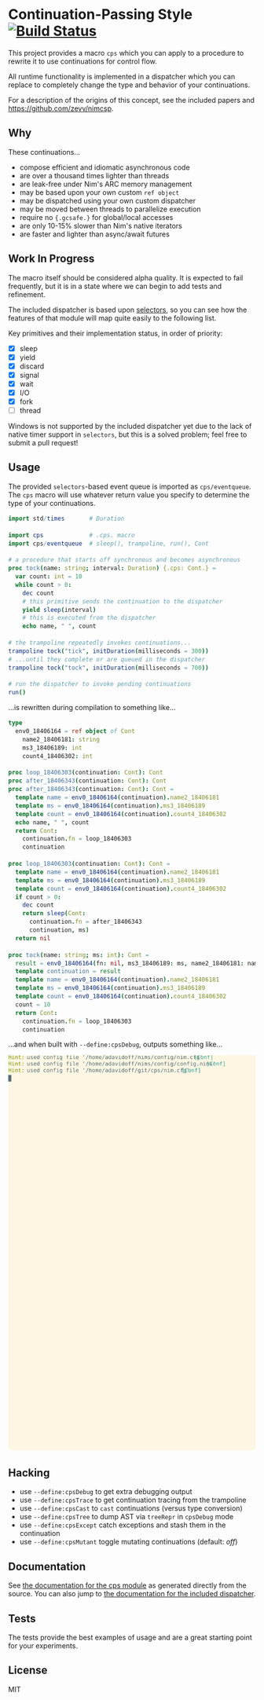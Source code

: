 # Continuation-Passing Style [![Build Status](https://travis-ci.org/disruptek/cps.svg?branch=master)](https://travis-ci.org/disruptek/cps)

This project provides a macro `cps` which you can apply to a procedure to
rewrite it to use continuations for control flow.

All runtime functionality is implemented in a dispatcher which you can replace
to completely change the type and behavior of your continuations.

For a description of the origins of this concept, see the included papers
and https://github.com/zevv/nimcsp.

## Why

These continuations...

- compose efficient and idiomatic asynchronous code
- are over a thousand times lighter than threads
- are leak-free under Nim's ARC memory management
- may be based upon your own custom `ref object`
- may be dispatched using your own custom dispatcher
- may be moved between threads to parallelize execution
- require no `{.gcsafe.}` for global/local accesses
- are only 10-15% slower than Nim's native iterators
- are faster and lighter than async/await futures

## Work In Progress

The macro itself should be considered alpha quality. It is expected to
fail frequently, but it is in a state where we can begin to add tests and
refinement.

The included dispatcher is based upon
[selectors](https://nim-lang.org/docs/selectors.html), so you can see how the
features of that module will map quite easily to the following list.

Key primitives and their implementation status, in order of priority:

- [x] sleep
- [x] yield
- [x] discard
- [x] signal
- [x] wait
- [x] I/O
- [x] fork
- [ ] thread

Windows is not supported by the included dispatcher yet due to the lack of
native timer support in `selectors`, but this is a solved problem; feel free to
submit a pull request!

## Usage

The provided `selectors`-based event queue is imported as `cps/eventqueue`. The
`cps` macro will use whatever return value you specify to determine the type of
your continuations.

```nim
import std/times       # Duration

import cps             # .cps. macro
import cps/eventqueue  # sleep(), trampoline, run(), Cont

# a procedure that starts off synchronous and becomes asynchronous
proc tock(name: string; interval: Duration) {.cps: Cont.} =
  var count: int = 10
  while count > 0:
    dec count
    # this primitive sends the continuation to the dispatcher
    yield sleep(interval)
    # this is executed from the dispatcher
    echo name, " ", count

# the trampoline repeatedly invokes continuations...
trampoline tock("tick", initDuration(milliseconds = 300))
# ...until they complete or are queued in the dispatcher
trampoline tock("tock", initDuration(milliseconds = 700))

# run the dispatcher to invoke pending continuations
run()
```
...is rewritten during compilation to something like...

```nim
type
  env0_18406164 = ref object of Cont
    name2_18406181: string
    ms3_18406189: int
    count4_18406302: int

proc loop_18406303(continuation: Cont): Cont
proc after_18406343(continuation: Cont): Cont
proc after_18406343(continuation: Cont): Cont =
  template name = env0_18406164(continuation).name2_18406181
  template ms = env0_18406164(continuation).ms3_18406189
  template count = env0_18406164(continuation).count4_18406302
  echo name, " ", count
  return Cont:
    continuation.fn = loop_18406303
    continuation

proc loop_18406303(continuation: Cont): Cont =
  template name = env0_18406164(continuation).name2_18406181
  template ms = env0_18406164(continuation).ms3_18406189
  template count = env0_18406164(continuation).count4_18406302
  if count > 0:
    dec count
    return sleep(Cont:
      continuation.fn = after_18406343
      continuation, ms)
  return nil

proc tock(name: string; ms: int): Cont =
  result = env0_18406164(fn: nil, ms3_18406189: ms, name2_18406181: name)
  template continuation = result
  template name = env0_18406164(continuation).name2_18406181
  template ms = env0_18406164(continuation).ms3_18406189
  template count = env0_18406164(continuation).count4_18406302
  count = 10
  return Cont:
    continuation.fn = loop_18406303
    continuation
```
...and when built with `--define:cpsDebug`, outputs something like...

![tick-tock demonstration](docs/demo.svg "tick-tock demonstration")

## Hacking

- use `--define:cpsDebug` to get extra debugging output
- use `--define:cpsTrace` to get continuation tracing from the trampoline
- use `--define:cpsCast` to `cast` continuations (versus type conversion)
- use `--define:cpsTree` to dump AST via `treeRepr` in `cpsDebug` mode
- use `--define:cpsExcept` catch exceptions and stash them in the continuation
- use `--define:cpsMutant` toggle mutating continuations (default: _off_)

## Documentation
See [the documentation for the cps module](https://disruptek.github.io/cps/cps.html) as generated directly from the source.
You can also jump to [the documentation for the included dispatcher](https://disruptek.github.io/cps/cps/eventqueue.html).

## Tests

The tests provide the best examples of usage and are a great starting point for
your experiments.

## License
MIT
